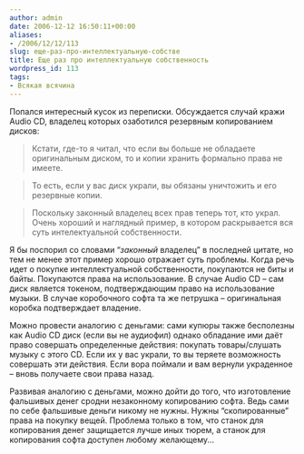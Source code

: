 ```yaml
---
author: admin
date: 2006-12-12 16:50:11+00:00
aliases:
- /2006/12/12/113
slug: еще-раз-про-интеллектуальную-собстве
title: Еще раз про интеллектуальную собственность
wordpress_id: 113
tags:
- Всякая всячина
---
```


Попался интересный кусок из переписки. Обсуждается случай кражи Audio CD, владелец которых озаботился резервным копированием дисков:

> Кстати, где-то я читал, что если вы больше не обладаете оригинальным диском, то и копии хранить формально права не имеете.

> То есть, если у вас диск украли, вы обязаны уничтожить и его резервные копии.

> Поскольку законный владелец всех прав теперь тот, кто украл. Очень хороший и наглядный пример, в котором раскрывается вся суть интелектуальной собственности.

Я бы поспорил со словами “_законный_ владелец” в последней цитате, но тем не менее этот пример хорошо отражает суть проблемы. Когда речь идет о покупке интеллектуальной собственности, покупаются не биты и байты. Покупаются права на использование. В случае Audio CD – сам диск является токеном, подтверждающим право на использование музыки. В случае коробочного софта та же петрушка – оригинальная коробка подтверждает владение.

Можно провести аналогию с деньгами: сами купюры также бесполезны как Audio CD диск (если вы не аудиофил) однако обладание ими даёт право совершать определенные действия: покупать товары/слушать музыку с этого CD. Если их у вас украли, то вы теряете возможность совершать эти действия. Если вора поймали и вам вернули украденное – вновь получаете свои права назад.

Развивая аналогию с деньгами, можно дойти до того, что изготовление фальшивых денег сродни незаконному копированию софта. Ведь сами по себе фальшивые деньги никому не нужны. Нужны “скопированные” права на покупку вещей. Проблема только в том, что станок для копирования денег защищается лучше иных тюрем, а станок для копирования софта доступен любому желающему...

